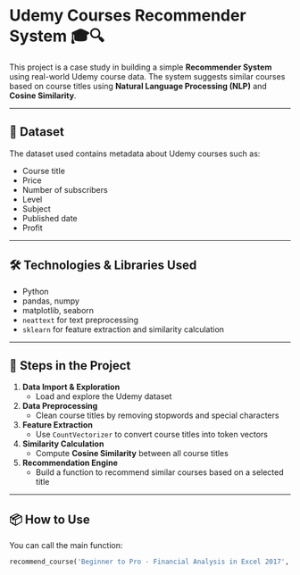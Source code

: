 # Udemy Courses Recommender System 🎓🔍

This project is a case study in building a simple **Recommender System** using real-world Udemy course data. The system suggests similar courses based on course titles using **Natural Language Processing (NLP)** and **Cosine Similarity**.

---

## 📁 Dataset
The dataset used contains metadata about Udemy courses such as:
- Course title
- Price
- Number of subscribers
- Level
- Subject
- Published date
- Profit

---

## 🛠️ Technologies & Libraries Used

- Python
- pandas, numpy
- matplotlib, seaborn
- `neattext` for text preprocessing
- `sklearn` for feature extraction and similarity calculation

---

## 🔎 Steps in the Project

1. **Data Import & Exploration**
   - Load and explore the Udemy dataset
2. **Data Preprocessing**
   - Clean course titles by removing stopwords and special characters
3. **Feature Extraction**
   - Use `CountVectorizer` to convert course titles into token vectors
4. **Similarity Calculation**
   - Compute **Cosine Similarity** between all course titles
5. **Recommendation Engine**
   - Build a function to recommend similar courses based on a selected title

---

## 📦 How to Use

You can call the main function:

```python
recommend_course('Beginner to Pro - Financial Analysis in Excel 2017', numrec=5)

